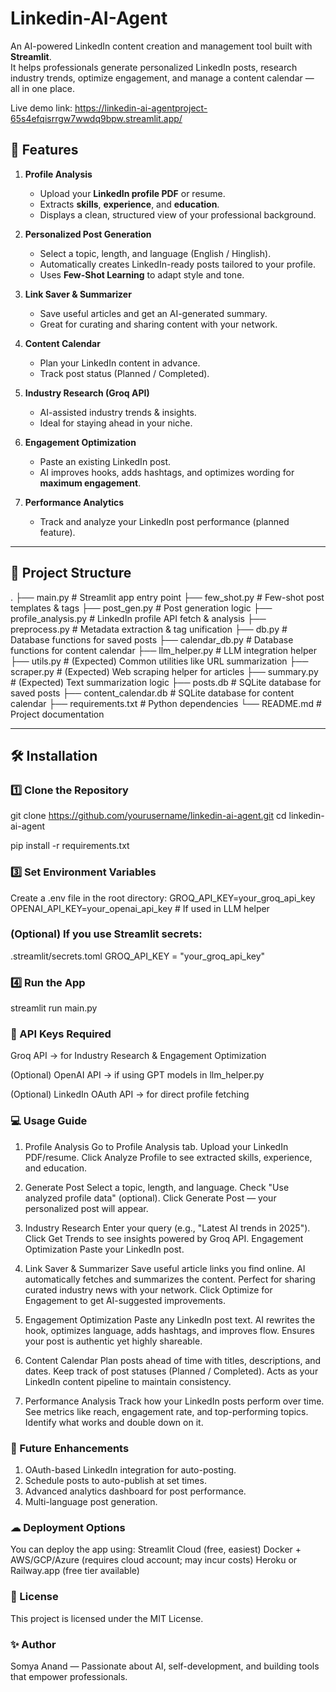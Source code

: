 # Linkedin-AI-Agent

An AI-powered LinkedIn content creation and management tool built with **Streamlit**.  
It helps professionals generate personalized LinkedIn posts, research industry trends, optimize engagement, and manage a content calendar — all in one place.

Live demo link: https://linkedin-ai-agentproject-65s4efqisrrgw7wwdq9bpw.streamlit.app/

## 🚀 Features

1. **Profile Analysis**
   - Upload your **LinkedIn profile PDF** or resume.
   - Extracts **skills**, **experience**, and **education**.
   - Displays a clean, structured view of your professional background.

2. **Personalized Post Generation**
   - Select a topic, length, and language (English / Hinglish).
   - Automatically creates LinkedIn-ready posts tailored to your profile.
   - Uses **Few-Shot Learning** to adapt style and tone.

3. **Link Saver & Summarizer**
   - Save useful articles and get an AI-generated summary.
   - Great for curating and sharing content with your network.

4. **Content Calendar**
   - Plan your LinkedIn content in advance.
   - Track post status (Planned / Completed).

5. **Industry Research (Groq API)**
   - AI-assisted industry trends & insights.
   - Ideal for staying ahead in your niche.

6. **Engagement Optimization**
   - Paste an existing LinkedIn post.
   - AI improves hooks, adds hashtags, and optimizes wording for **maximum engagement**.

7. **Performance Analytics**
   - Track and analyze your LinkedIn post performance (planned feature).

---

## 📂 Project Structure

.
├── main.py # Streamlit app entry point
├── few_shot.py # Few-shot post templates & tags
├── post_gen.py # Post generation logic
├── profile_analysis.py # LinkedIn profile API fetch & analysis
├── preprocess.py # Metadata extraction & tag unification
├── db.py # Database functions for saved posts
├── calendar_db.py # Database functions for content calendar
├── llm_helper.py # LLM integration helper
├── utils.py # (Expected) Common utilities like URL summarization
├── scraper.py # (Expected) Web scraping helper for articles
├── summary.py # (Expected) Text summarization logic
├── posts.db # SQLite database for saved posts
├── content_calendar.db # SQLite database for content calendar
├── requirements.txt # Python dependencies
└── README.md # Project documentation


---

## 🛠 Installation

### 1️⃣ Clone the Repository

git clone https://github.com/yourusername/linkedin-ai-agent.git
cd linkedin-ai-agent

pip install -r requirements.txt

### 3️⃣ Set Environment Variables
Create a .env file in the root directory:
GROQ_API_KEY=your_groq_api_key
OPENAI_API_KEY=your_openai_api_key   # If used in LLM helper

### (Optional) If you use Streamlit secrets:

.streamlit/secrets.toml
GROQ_API_KEY = "your_groq_api_key"

### 4️⃣ Run the App

streamlit run main.py

### 🔑 API Keys Required
Groq API → for Industry Research & Engagement Optimization

(Optional) OpenAI API → if using GPT models in llm_helper.py

(Optional) LinkedIn OAuth API → for direct profile fetching


### 💻 Usage Guide
1. Profile Analysis
Go to Profile Analysis tab.
Upload your LinkedIn PDF/resume.
Click Analyze Profile to see extracted skills, experience, and education.

2. Generate Post
Select a topic, length, and language.
Check "Use analyzed profile data" (optional).
Click Generate Post — your personalized post will appear.

3. Industry Research
Enter your query (e.g., "Latest AI trends in 2025").
Click Get Trends to see insights powered by Groq API.
Engagement Optimization
Paste your LinkedIn post.

4. Link Saver & Summarizer
Save useful article links you find online.
AI automatically fetches and summarizes the content.
Perfect for sharing curated industry news with your network.
Click Optimize for Engagement to get AI-suggested improvements.

5. Engagement Optimization
Paste any LinkedIn post text.
AI rewrites the hook, optimizes language, adds hashtags, and improves flow.
Ensures your post is authentic yet highly shareable.

6. Content Calendar
Plan posts ahead of time with titles, descriptions, and dates.
Keep track of post statuses (Planned / Completed).
Acts as your LinkedIn content pipeline to maintain consistency.

7. Performance Analysis 
Track how your LinkedIn posts perform over time.
See metrics like reach, engagement rate, and top-performing topics.
Identify what works and double down on it.

### 📌 Future Enhancements
1. OAuth-based LinkedIn integration for auto-posting.
2. Schedule posts to auto-publish at set times.
3. Advanced analytics dashboard for post performance.
4. Multi-language post generation.

### ☁ Deployment Options
You can deploy the app using:
Streamlit Cloud (free, easiest)
Docker + AWS/GCP/Azure (requires cloud account; may incur costs)
Heroku or Railway.app (free tier available)

### 📜 License
This project is licensed under the MIT License.

### ✨ Author
Somya Anand — Passionate about AI, self-development, and building tools that empower professionals.
